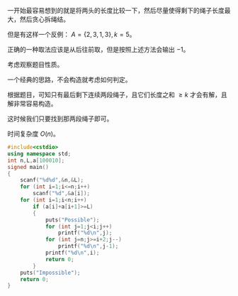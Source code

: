 一开始最容易想到的就是将两头的长度比较一下，然后尽量使得剩下的绳子长度最大，然后贪心拆绳结。

但是有这样一个反例： $A=\{2,3,1,3\},k=5$。

正确的一种取法应该是从后往前取，但是按照上述方法会输出 $-1$。

考虑观察题目性质。

一个经典的思路，不会构造就考虑如何判定。

根据题目，可知只有最后剩下连续两段绳子，且它们长度之和 $\ge k$ 才会有解，且解非常容易构造。

这时候我们只要找到那两段绳子即可。

时间复杂度 $O(n)$。

```cpp
#include<cstdio>
using namespace std;
int n,L,a[100010];
signed main()
{
	scanf("%d%d",&n,&L);
	for (int i=1;i<=n;i++)
		scanf("%d",&a[i]);
	for (int i=1;i<n;i++)
		if (a[i]+a[i+1]>=L)
		{
			puts("Possible");
			for (int j=1;j<i;j++)
				printf("%d\n",j);
			for (int j=n;j>=i+2;j--)
				printf("%d\n",j-1);
			printf("%d\n",i);
			return 0;
		}
	puts("Impossible");
	return 0;
}
```
